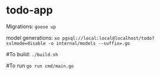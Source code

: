 # todo-app

Migrations:
`goose up`

model generations:
`xo pgsql://local:local@localhost/todo?sslmode=disable -o internal/models --suffix=.go`


#To build:
`./build.sh`

#To run
`go run cmd/main.go`
